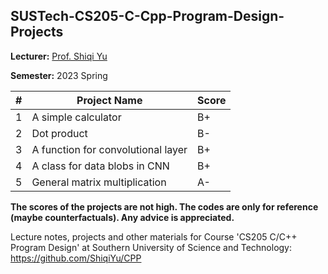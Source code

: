 ## SUSTech-CS205-C-Cpp-Program-Design-Projects

**Lecturer:** [Prof. Shiqi Yu](http://faculty.sustech.edu.cn/yusq/en/)

**Semester:** 2023 Spring

|#|Project Name|Score|
|-|------------|-----|
|1|A simple calculator|B+|
|2|Dot product|B-|
|3|A function for convolutional layer|B+|
|4|A class for data blobs in CNN|B+|
|5|General matrix multiplication|A-|

**The scores of the projects are not high. The codes are only for reference (maybe counterfactuals). Any advice is appreciated.**

Lecture notes, projects and other materials for Course 'CS205 C/C++ Program Design' at Southern University of Science and Technology:
https://github.com/ShiqiYu/CPP


